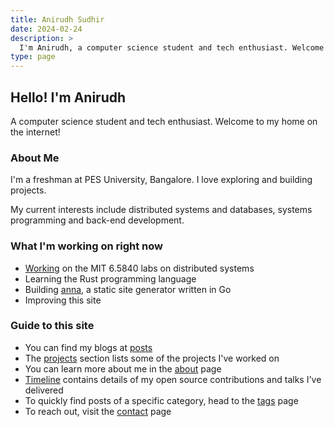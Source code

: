 ```yaml
---
title: Anirudh Sudhir
date: 2024-02-24
description: >
  I'm Anirudh, a computer science student and tech enthusiast. Welcome to my home on the internet!
type: page
---
```


## Hello! I'm Anirudh

A computer science student and tech enthusiast. Welcome to my home on the internet!

### About Me

I'm a freshman at PES University, Bangalore.
I love exploring and building projects.

My current interests include distributed systems and databases, systems programming and back-end development.

<!-- > I'm currently on the lookout for internship opportunities. If you're hiring, please [reach](/contact.html) out.
> Here's my [resume](/resume.pdf). -->

### What I'm working on right now

- [Working](https://github.com/anirudhsudhir/mit_dist_sys_labs) on the MIT 6.5840 labs on distributed systems
- Learning the Rust programming language
- Building [anna](https://github.com/acmpesuecc/anna), a static site generator written in Go
- Improving this site

### Guide to this site

- You can find my blogs at [posts](/posts.html)
- The [projects](/projects.html) section lists some of the projects I've worked on
- You can learn more about me in the [about](/about.html) page
- [Timeline](/timeline.html) contains details of my open source contributions and talks I've delivered
- To quickly find posts of a specific category, head to the [tags](/tags.html) page
- To reach out, visit the [contact](/contact.html) page

